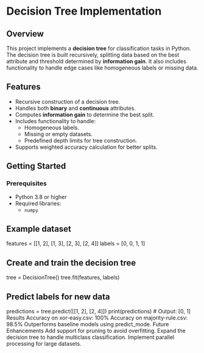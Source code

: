 # Decision Tree Implementation

## Overview
This project implements a **decision tree** for classification tasks in Python. The decision tree is built recursively, splitting data based on the best attribute and threshold determined by **information gain**. It also includes functionality to handle edge cases like homogeneous labels or missing data.

## Features
- Recursive construction of a decision tree.
- Handles both **binary** and **continuous** attributes.
- Computes **information gain** to determine the best split.
- Includes functionality to handle:
  - Homogeneous labels.
  - Missing or empty datasets.
  - Predefined depth limits for tree construction.
- Supports weighted accuracy calculation for better splits.


## Getting Started

### Prerequisites
- Python 3.8 or higher
- Required libraries:
  - `numpy`

## Example dataset
features = [[1, 2], [1, 3], [2, 3], [2, 4]]
labels = [0, 0, 1, 1]

## Create and train the decision tree
tree = DecisionTree()
tree.fit(features, labels)

## Predict labels for new data
predictions = tree.predict([[1, 2], [2, 4]])
print(predictions)  # Output: [0, 1]
Results
Accuracy on xor-easy.csv: 100%
Accuracy on majority-rule.csv: 98.5%
Outperforms baseline models using predict_mode.
Future Enhancements
Add support for pruning to avoid overfitting.
Expand the decision tree to handle multiclass classification.
Implement parallel processing for large datasets.
